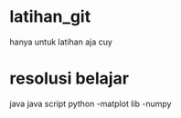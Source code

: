 # latihan_git
hanya untuk latihan aja cuy

# resolusi belajar
java
java script
python
-matplot lib
-numpy